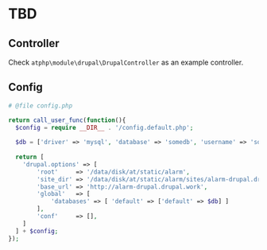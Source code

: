 TBD
====

## Controller

Check `atphp\module\drupal\DrupalController` as an example controller.

## Config

```php
# @file config.php

return call_user_func(function(){
  $config = require __DIR__ . '/config.default.php';
  
  $db = ['driver' => 'mysql', 'database' => 'somedb', 'username' => 'someuser', 'password' => '***', 'host' => 'localhost'];
  
  return [
    'drupal.options' => [
        'root'     => '/data/disk/at/static/alarm',
        'site_dir' => '/data/disk/at/static/alarm/sites/alarm-drupal.drupal.work',
        'base_url' => 'http://alarm-drupal.drupal.work',
        'global'   => [
            'databases' => [ 'default' => ['default' => $db] ]
        ],
        'conf'     => [],
    ]
  ] + $config;
});
```

